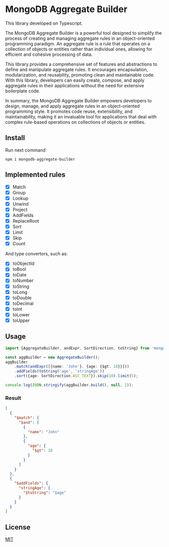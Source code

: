 # MongoDB Aggregate Builder

This library developed on Typescript.

The MongoDB Aggregate Builder is a powerful tool designed 
to simplify the process of creating and managing aggregate rules 
in an object-oriented programming paradigm. An aggregate rule is a rule 
that operates on a collection of objects or entities rather 
than individual ones, allowing for efficient and cohesive processing of data.


This library provides a comprehensive set of features and 
abstractions to define and manipulate aggregate rules. 
It encourages encapsulation, modularization, and reusability, 
promoting clean and maintainable code. With this library, 
developers can easily create, compose, and apply aggregate 
rules in their applications without the need for extensive 
boilerplate code.


In summary, the MongoDB Aggregate Builder empowers developers to
design, manage, and apply aggregate rules in an object-oriented 
programming style. It promotes code reuse, extensibility, and 
maintainability, making it an invaluable tool for applications 
that deal with complex rule-based operations on collections of 
objects or entities.

## Install

Run next command

```shell
npm i mongodb-aggregate-builder
```

## Implemented rules

- [x] Match
- [x] Group
- [x] Lookup
- [x] Unwind
- [x] Project
- [x] AddFields
- [x] ReplaceRoot
- [x] Sort
- [x] Limit
- [x] Skip
- [x] Count

And type convertors, such as:

- [x] toObjectId
- [x] toBool
- [x] toDate
- [x] toNumber
- [x] toString
- [x] toLong
- [x] toDouble
- [x] toDecimal
- [x] toInt
- [x] toLower
- [x] toUpper

## Usage


```typescript
import {AggregateBuilder, andExpr, SortDirection, toString} from 'mongodb-aggregate-builder';

const aggBuilder = new AggregateBuilder();
aggBuilder
    .match(andExpr([{name: 'John'}, {age: {$gt: 18}}]))
    .addFields(toString('age', 'stringAge'))
    .sort({age: SortDirection.ASC_TEXT}).skip(10).limit(5);

console.log(JSON.stringify(aggBuilder.build(), null, 2));
```

### Result

```json
[
  {
    "$match": {
      "$and": [
        {
          "name": "John"
        },
        {
          "age": {
            "$gt": 18
          }
        }
      ]
    }
  },
  {
    "$addFields": {
      "stringAge": {
        "$toString": "$age"
      }
    }
  }
]

```

## License

[MIT](LICENSE)
